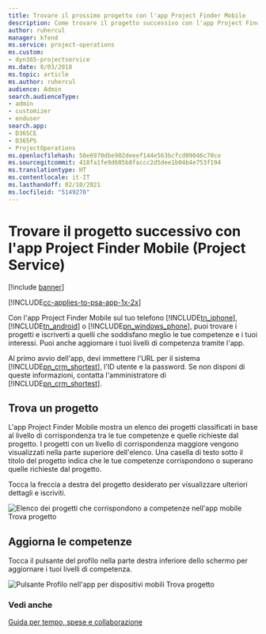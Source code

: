 ```yaml
---
title: Trovare il prossimo progetto con l'app Project Finder Mobile
description: Come trovare il progetto successivo con l'app Project Finder Mobile per Project Service
author: ruhercul
manager: kfend
ms.service: project-operations
ms.custom:
- dyn365-projectservice
ms.date: 8/03/2018
ms.topic: article
ms.author: ruhercul
audience: Admin
search.audienceType:
- admin
- customizer
- enduser
search.app:
- D365CE
- D365PS
- ProjectOperations
ms.openlocfilehash: 58e6970dbe902deeef144e563bcfcd09046c70ce
ms.sourcegitcommit: 418fa1fe9d605b8faccc2d5dee1b04b4e753f194
ms.translationtype: HT
ms.contentlocale: it-IT
ms.lasthandoff: 02/10/2021
ms.locfileid: "5149278"
---
```

# <a name="find-your-next-project-with-the-project-finder-mobile-app-project-service"></a>Trovare il progetto successivo con l'app Project Finder Mobile (Project Service)

[!include [banner](../includes/psa-now-project-operations.md)]

[!INCLUDE[cc-applies-to-psa-app-1x-2x](../includes/cc-applies-to-psa-app-1x-2x.md)]

Con l'app Project Finder Mobile sul tuo telefono [!INCLUDE[tn_iphone](../includes/tn-iphone.md)], [!INCLUDE[tn_android](../includes/tn-android.md)] o [!INCLUDE[pn_windows_phone](../includes/pn-windows-phone.md)], puoi trovare i progetti e iscriverti a quelli che soddisfano meglio le tue competenze e i tuoi interessi. Puoi anche aggiornare i tuoi livelli di competenza tramite l'app.  
  
 Al primo avvio dell'app, devi immettere l'URL per il sistema [!INCLUDE[pn_crm_shortest](../includes/pn-crm-shortest.md)], l'ID utente e la password. Se non disponi di queste informazioni, contatta l'amministratore di [!INCLUDE[pn_crm_shortest](../includes/pn-crm-shortest.md)].  
  
## <a name="find-a-project"></a>Trova un progetto  
 L'app Project Finder Mobile mostra un elenco dei progetti classificati in base al livello di corrispondenza tra le tue competenze e quelle richieste dal progetto. I progetti con un livello di corrispondenza maggiore vengono visualizzati nella parte superiore dell'elenco. Una casella di testo sotto il titolo del progetto indica che le tue competenze corrispondono o superano quelle richieste dal progetto.  
  
 Tocca la freccia a destra del progetto desiderato per visualizzare ulteriori dettagli e iscriviti.  
  
 ![Elenco dei progetti che corrispondono a competenze nell'app mobile Trova progetto](../psa/media/project-service-project-finder-list.png "Elenco dei progetti che corrispondono a competenze nell'app mobile Trova progetto")  
  
## <a name="update-your-skills"></a>Aggiorna le competenze  
 Tocca il pulsante del profilo nella parte destra inferiore dello schermo per aggiornare i tuoi livelli di competenza.  
  
 ![Pulsante Profilo nell'app per dispositivi mobili Trova progetto](../psa/media/project-service-project-finder-profile.png "Pulsante Profilo nell'app per dispositivi mobili Trova progetto")  
  
### <a name="see-also"></a>Vedi anche  
 [Guida per tempo, spese e collaborazione](../psa/time-expense-collaboration-guide.md)
